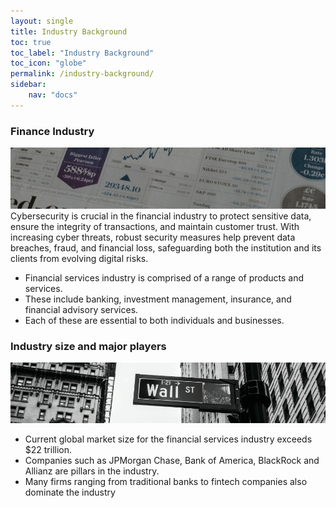 ```yaml
---
layout: single
title: Industry Background
toc: true
toc_label: "Industry Background"
toc_icon: "globe"
permalink: /industry-background/
sidebar:
    nav: "docs"
---
```


### Finance Industry 
![finance](/assets/Image-finance.png)
Cybersecurity is crucial in the financial industry to protect sensitive data, ensure the integrity of transactions, and maintain customer trust. With increasing cyber threats, robust security measures help prevent data breaches, fraud, and financial loss, safeguarding both the institution and its clients from evolving digital risks.​

- Financial services industry is comprised of a range of products and services.
- These include banking, investment management, insurance, and financial advisory services. 
- Each of these are essential to both individuals and businesses. 

### Industry size and major players
![industry](/assets/Image-industry.png)
- Current global market size for the financial services industry exceeds $22 trillion.
- Companies such as JPMorgan Chase, Bank of America, BlackRock and Allianz are pillars in the industry.
- Many firms ranging from traditional banks to fintech companies also dominate the industry
